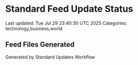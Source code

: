 # Standard Feed Update Status
Last updated: Tue Jul 29 23:40:30 UTC 2025
Categories: technology,business,world

## Feed Files Generated

Generated by Standard Updates Workflow
